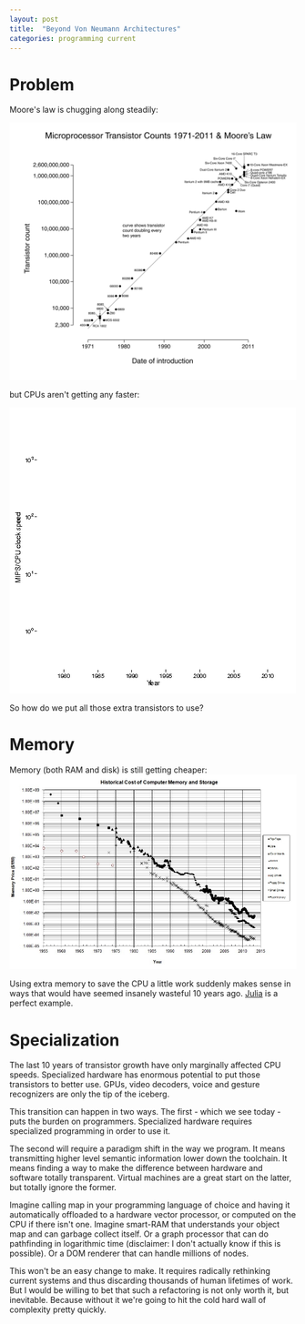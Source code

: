 ```yaml
---
layout: post
title:  "Beyond Von Neumann Architectures"
categories: programming current
---
```


# Problem

Moore's law is chugging along steadily:

[![Transistor count over time](/img/moores-law-2011.svg)](https://en.wikipedia.org/wiki/Moores_law)

but CPUs aren't getting any faster:

[![CPU clock speeds over time](/img/cpu-clock-speeds-2011.png)](http://csgillespie.wordpress.com/2011/01/25/cpu-and-gpu-trends-over-time/)

So how do we put all those extra transistors to use?

# Memory

Memory (both RAM and disk) is still getting cheaper:
[![Memory price over time](/img/mem-price-2013.jpg)](http://www.jcmit.com/mem2013.htm)

Using extra memory to save the CPU a little work suddenly makes sense in ways that would have seemed insanely wasteful 10 years ago. [Julia](http://julialang.org/) is a perfect example.

# Specialization

The last 10 years of transistor growth have only marginally affected CPU speeds. Specialized hardware has enormous potential to put those transistors to better use. GPUs, video decoders, voice and gesture recognizers are only the tip of the iceberg.

This transition can happen in two ways. The first - which we see today - puts the burden on programmers. Specialized hardware requires specialized programming in order to use it.

The second will require a paradigm shift in the way we program. It means transmitting higher level semantic information lower down the toolchain. It means finding a way to make the difference between hardware and software totally transparent. Virtual machines are a great start on the latter, but totally ignore the former.

Imagine calling map in your programming language of choice and having it automatically offloaded to a hardware vector processor, or computed on the CPU if there isn't one. Imagine smart-RAM that understands your object map and can garbage collect itself. Or a graph processor that can do pathfinding in logarithmic time (disclaimer: I don't actually know if this is possible). Or a DOM renderer that can handle millions of nodes.

This won't be an easy change to make. It requires radically rethinking current systems and thus discarding thousands of human lifetimes of work. But I would be willing to bet that such a refactoring is not only worth it, but inevitable. Because without it we're going to hit the cold hard wall of complexity pretty quickly.